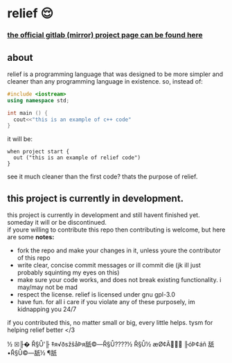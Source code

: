 # relief 😌

### [the official gitlab (mirror) project page can be found here](https://gitlab.com/pinn1s/relief)

## about
relief is a programming language that was designed to be more simpler and cleaner than any programming language in existence.
so, instead of:
```cpp
#include <iostream>
using namespace std;

int main () {
  cout<<"this is an example of c++ code"
}
```
it will be:
```relief
when project start {
  out ("this is an example of relief code")
}
```
see it much cleaner than the first code? thats the purpose of relief.
## this project is currently in development.
this project is currently in development and still havent finished yet. someday it will or be discontinued.\
if youre willing to contribute this repo then contributing is welcome, but here are some **notes:**
- fork the repo and make your changes in it, unless youre the contributor of this repo
- write clear, concise commit messages or ill commit die (jk ill just probably squinting my eyes on this)
- make sure your code works, and does not break existing functionality. i may/may not be mad
- respect the license. relief is licensed under gnu gpl-3.0
- have fun. for all i care
if you violate any of these purposely, im kidnapping you 24/7

if you contributed this, no matter small or big, every little helps. tysm for helping relief better </3



½	☒╟� Ř§Ů'╟ ‡я√ðsžšåÞя舐©—Ř§Ů????½	Ř§Ů½	æØ¢Ã ╟óÞ¢áñ 舐•Ř§Ů©—舐½	¶舐

